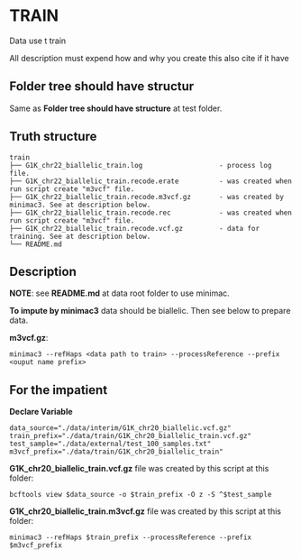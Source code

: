# TRAIN

Data use t train

All description must expend how and why you create this also cite if it have

## Folder tree should have structur

Same as **Folder tree should have structure** at test folder.

## Truth structure

```tree
train
├── G1K_chr22_biallelic_train.log                   - process log file.
├── G1K_chr22_biallelic_train.recode.erate          - was created when run script create "m3vcf" file.
├── G1K_chr22_biallelic_train.recode.m3vcf.gz       - was created by minimac3. See at description below.
├── G1K_chr22_biallelic_train.recode.rec            - was created when run script create "m3vcf" file.
├── G1K_chr22_biallelic_train.recode.vcf.gz         - data for training. See at description below.
└── README.md
```

## Description

**NOTE**: see **README.md** at data root folder to use minimac.

**To impute by minimac3** data should be biallelic. Then see below to prepare data.

**m3vcf.gz**:

```script
minimac3 --refHaps <data path to train> --processReference --prefix <ouput name prefix>
```

## For the impatient

**Declare Variable**

```script
data_source="./data/interim/G1K_chr20_biallelic.vcf.gz"
train_prefix="./data/train/G1K_chr20_biallelic_train.vcf.gz"
test_sample="./data/external/test_100_samples.txt"
m3vcf_prefix="./data/train/G1K_chr20_biallelic_train"
```

**G1K_chr20_biallelic_train.vcf.gz** file was created by this script at this folder:

```script
bcftools view $data_source -o $train_prefix -O z -S ^$test_sample
```

**G1K_chr20_biallelic_train.m3vcf.gz** file was created by this script at this folder:

```script
minimac3 --refHaps $train_prefix --processReference --prefix $m3vcf_prefix
```
